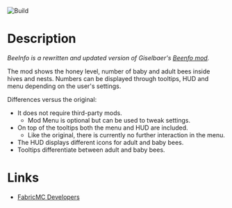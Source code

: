 ![Build](https://github.com/Scillman/mc-scillman-beeinfo/actions/workflows/build.yml/badge.svg?branch=1.21&event=push)

# Description
_BeeInfo is a rewritten and updated version of Giselbaer's [Beenfo mod](https://github.com/gbl/Beenfo)._

The mod shows the honey level, number of baby and adult bees inside hives and nests. Numbers can be displayed through tooltips, HUD and menu depending on the user's settings.

Differences versus the original:
- It does not require third-party mods.
   - Mod Menu is optional but can be used to tweak settings.
- On top of the tooltips both the menu and HUD are included.
   - Like the original, there is currently no further interaction in the menu.
- The HUD displays different icons for adult and baby bees.
- Tooltips differentiate between adult and baby bees.

# Links
* [FabricMC Developers](https://fabricmc.net/develop/)
